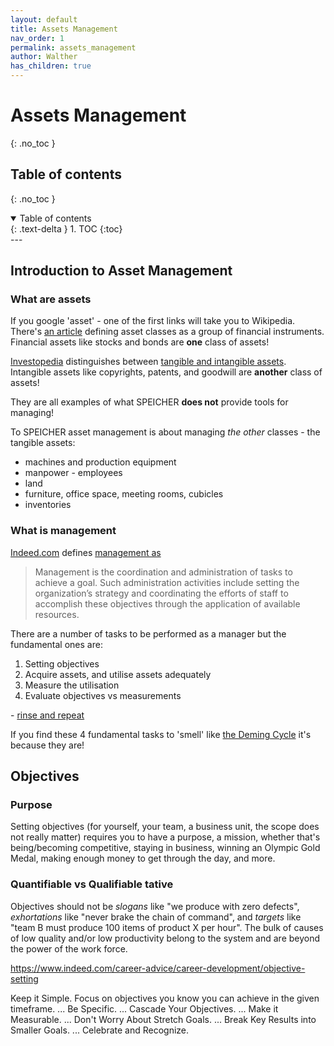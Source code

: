 ```yaml
---
layout: default
title: Assets Management
nav_order: 1
permalink: assets_management
author: Walther
has_children: true
---
```


# Assets Management
{: .no_toc }

## Table of contents
{: .no_toc }

<details open markdown="block">
  <summary>
    Table of contents
  </summary>
  {: .text-delta }
1. TOC
{:toc}
</details>
---

## Introduction to Asset Management

### What are assets

If you google 'asset' - one of the first links will take you to Wikipedia. There's [an article](https://en.wikipedia.org/wiki/Asset_classes) 
defining asset classes as a group of financial instruments. Financial assets like stocks and bonds are **one** class of assets!

[Investopedia](https://investopedia.com) distinguishes between [tangible and intangible assets](https://www.investopedia.com/ask/answers/012815/what-difference-between-tangible-and-intangible-assets.asp). Intangible assets like copyrights, patents, and goodwill are **another** class of assets! 

They are all examples of what SPEICHER  **does not** provide tools for managing!

To SPEICHER asset management is about managing _the other_ classes - the tangible assets:

* machines and production equipment
* manpower - employees
* land
* furniture, office space, meeting rooms, cubicles 
* inventories

### What is management

[Indeed.com](https://indeed.com) defines [management as](https://www.indeed.com/career-advice/career-development/what-is-management)

> Management is the coordination and administration of tasks to achieve a goal. Such administration activities include setting the organization’s strategy and coordinating the efforts of staff to accomplish these objectives through the application of available resources. 

There are a number of tasks to be performed as a manager but the fundamental ones are:

1. Setting objectives
2. Acquire assets, and utilise assets adequately
3. Measure the utilisation
4. Evaluate objectives vs measurements

\- [rinse and repeat](https://www.urbandictionary.com/define.php?term=Rinse%20And%20Repeat)

If you find these 4 fundamental tasks to 'smell' like [the Deming Cycle](https://en.wikipedia.org/wiki/W._Edwards_Deming) it's because they are! 

## Objectives

### Purpose

Setting objectives (for yourself, your team, a business unit, the scope does not really matter) requires you to have a purpose, a mission, whether that's being/becoming competitive, staying in business, winning an Olympic Gold Medal, making enough money to get through the day, and more.

### Quantifiable vs Qualifiable tative

Objectives should not be _slogans_ like "we produce with zero defects", _exhortations_ like "never brake the chain of command", and _targets_ like "team B must produce 100 items of product X per hour". The bulk of causes of low quality and/or low productivity belong to the system and are beyond the power of the work force.

https://www.indeed.com/career-advice/career-development/objective-setting 

Keep it Simple. Focus on objectives you know you can achieve in the given timeframe. ...
Be Specific. ...
Cascade Your Objectives. ...
Make it Measurable. ...
Don't Worry About Stretch Goals. ...
Break Key Results into Smaller Goals. ...
Celebrate and Recognize.

